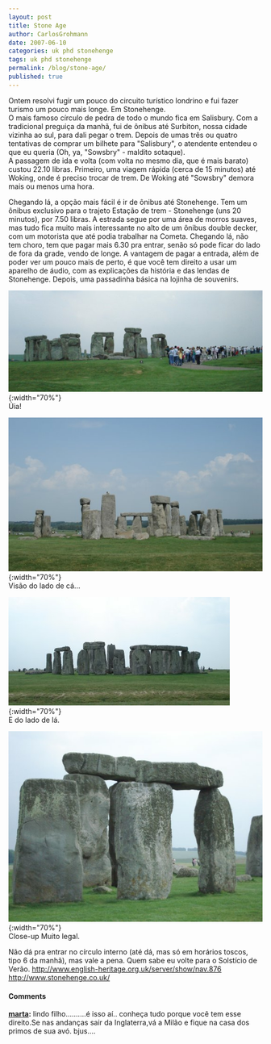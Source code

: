 ```yaml
---
layout: post
title: Stone Age
author: CarlosGrohmann
date: 2007-06-10
categories: uk phd stonehenge
tags: uk phd stonehenge
permalink: /blog/stone-age/
published: true
---
```


Ontem resolvi fugir um pouco do circuito turístico londrino e fui fazer turismo um pouco mais longe. Em Stonehenge.  
O mais famoso círculo de pedra de todo o mundo fica em Salisbury. Com a tradicional preguiça da manhã, fui de ônibus até Surbiton, nossa cidade vizinha ao sul, para dali pegar o trem. Depois de umas três ou quatro tentativas de comprar um bilhete para "Salisbury", o atendente entendeu o que eu queria (Oh, ya, "Sowsbry" - maldito sotaque).  
A passagem de ida e volta (com volta no mesmo dia, que é mais barato) custou 22.10 libras. Primeiro, uma viagem rápida (cerca de 15 minutos) até Woking, onde é preciso trocar de trem. De Woking até "Sowsbry" demora mais ou menos uma hora.  

Chegando lá, a opção mais fácil é ir de ônibus até Stonehenge. Tem um ônibus exclusivo para o trajeto Estação de trem - Stonehenge (uns 20 minutos), por 7.50 libras. A estrada segue por uma área de morros suaves, mas tudo fica muito mais interessante no alto de um ônibus double decker, com um motorista que até podia trabalhar na Cometa. Chegando lá, não tem choro, tem que pagar mais 6.30 pra entrar, senão só pode ficar do lado de fora da grade, vendo de longe. A vantagem de pagar a entrada, além de poder ver um pouco mais de perto, é que você tem direito a usar um aparelho de áudio, com as explicações da história e das lendas de Stonehenge. Depois, uma passadinha básica na lojinha de souvenirs.  

![](/img/stone2.jpg){:width="70%"}   
Úia!  

![](/img/stone1.jpg){:width="70%"}   
Visão do lado de cá...  

![](/img/stone3.jpg){:width="70%"}   
E do lado de lá.  

![](/img/stone4.jpg){:width="70%"}   
Close-up Muito legal.  

Não dá pra entrar no círculo interno (até dá, mas só em horários toscos, tipo 6 da manhã), mas vale a pena. Quem sabe eu volte para o Solstício de Verão. <http://www.english-heritage.org.uk/server/show/nav.876> <http://www.stonehenge.co.uk/>



#### Comments

**[marta](#41 "2007-07-11 22:24:10"):** lindo filho..........é isso aí.. conheça tudo porque você tem esse direito.Se nas andanças sair da Inglaterra,vá a Milão e fique na casa dos primos de sua avó. bjus....



